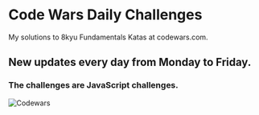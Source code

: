 # Code Wars Daily Challenges
My solutions to 8kyu Fundamentals Katas at codewars.com.

## New updates every day from Monday to Friday.

### The challenges are JavaScript challenges.

![Codewars](https://user-images.githubusercontent.com/69063941/90584739-46adc900-e1a1-11ea-9af1-5968a0e58964.png)
